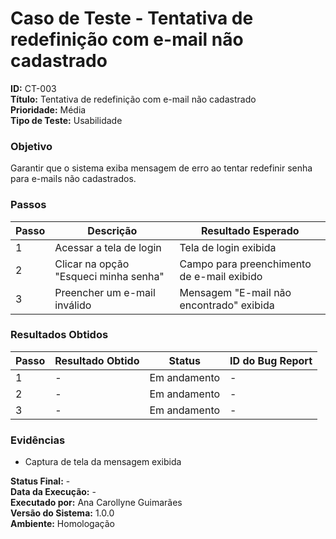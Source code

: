 # Caso de Teste - Tentativa de redefinição com e-mail não cadastrado

**ID:** CT-003  
**Título:** Tentativa de redefinição com e-mail não cadastrado  
**Prioridade:** Média  
**Tipo de Teste:** Usabilidade  

### Objetivo
Garantir que o sistema exiba mensagem de erro ao tentar redefinir senha para e-mails não cadastrados.

### Passos
| Passo | Descrição                             | Resultado Esperado                              |
|-------|---------------------------------------|-------------------------------------------------|
| 1     | Acessar a tela de login               | Tela de login exibida                           |
| 2     | Clicar na opção "Esqueci minha senha" | Campo para preenchimento de e-mail exibido      |
| 3     | Preencher um e-mail inválido          | Mensagem "E-mail não encontrado" exibida        |

### Resultados Obtidos
| Passo | Resultado Obtido                           | Status        | ID do Bug Report |
|-------|--------------------------------------------|---------------|------------------|
| 1     | -                                          | Em andamento  | -                |
| 2     | -                                          | Em andamento  | -                |
| 3     | -                                          | Em andamento  | -                |

### Evidências
- Captura de tela da mensagem exibida

**Status Final:** -  
**Data da Execução:** -  
**Executado por:** Ana Carollyne Guimarães  
**Versão do Sistema:** 1.0.0  
**Ambiente:** Homologação  